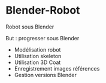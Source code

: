 # Blender-Robot
Robot sous Blender

But : progresser sous Blender
 - Modélisation robot
 - Utilisation skeleton
 - Utilisation 3D Coat
 - Enregistrement images références
 - Gestion versions Blender
